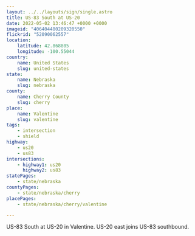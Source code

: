 ```yaml
---
layout: ../../layouts/sign/single.astro
title: US-83 South at US-20
date: 2022-05-02 13:46:47 +0000 +0000
imageid: "406404480209320550"
flickrid: "52090062557"
location:
    latitude: 42.868805
    longitude: -100.55044
country:
    name: United States
    slug: united-states
state:
    name: Nebraska
    slug: nebraska
county:
    name: Cherry County
    slug: cherry
place:
    name: Valentine
    slug: valentine
tags:
    - intersection
    - shield
highway:
    - us20
    - us83
intersections:
    - highway1: us20
      highway2: us83
statePages:
    - state/nebraska
countyPages:
    - state/nebraska/cherry
placePages:
    - state/nebraska/cherry/valentine

---
```

US-83 South at US-20 in Valentine.  US-20 east joins US-83 southbound.